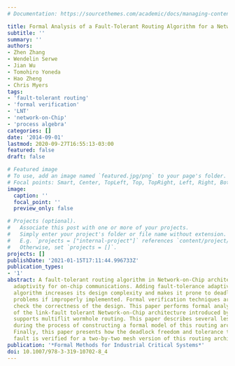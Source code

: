 ```yaml
---
# Documentation: https://sourcethemes.com/academic/docs/managing-content/

title: Formal Analysis of a Fault-Tolerant Routing Algorithm for a Network-on-Chip
subtitle: ''
summary: ''
authors:
- Zhen Zhang
- Wendelin Serwe
- Jian Wu
- Tomohiro Yoneda
- Hao Zheng
- Chris Myers
tags:
- 'fault-tolerant routing'
- 'formal verification'
- 'LNT'
- 'network-on-Chip'
- 'process algebra'
categories: []
date: '2014-09-01'
lastmod: 2020-09-27T16:55:13-03:00
featured: false
draft: false

# Featured image
# To use, add an image named `featured.jpg/png` to your page's folder.
# Focal points: Smart, Center, TopLeft, Top, TopRight, Left, Right, BottomLeft, Bottom, BottomRight.
image:
  caption: ''
  focal_point: ''
  preview_only: false

# Projects (optional).
#   Associate this post with one or more of your projects.
#   Simply enter your project's folder or file name without extension.
#   E.g. `projects = ["internal-project"]` references `content/project/deep-learning/index.md`.
#   Otherwise, set `projects = []`.
projects: []
publishDate: '2021-01-15T17:11:44.996733Z'
publication_types:
- '1'
abstract: A fault-tolerant routing algorithm in Network-on-Chip architectures provides
  adaptivity for on-chip communications. Adding fault-tolerance adaptivity to a routing
  algorithm increases its design complexity and makes it prone to deadlock and other
  problems if improperly implemented. Formal verification techniques are needed to
  check the correctness of the design. This paper performs formal analysis on an extension
  of the link-fault tolerant Network-on-Chip architecture introduced by Wu et al that
  supports multiflit wormhole routing. This paper describes several lessons learned
  during the process of constructing a formal model of this routing architecture.
  Finally, this paper presents how the deadlock freedom and tolerance to a single-link
  fault is verified for a two-by-two mesh version of this routing architecture.
publication: '*Formal Methods for Industrial Critical Systems*'
doi: 10.1007/978-3-319-10702-8_4
---
```

